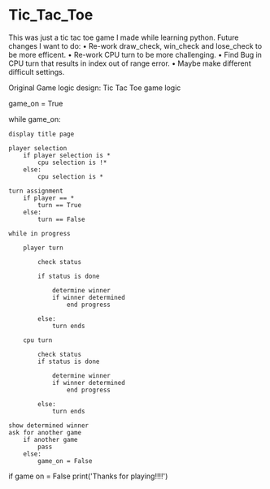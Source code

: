 # Tic_Tac_Toe
This was just a tic tac toe game I made while learning python.
Future changes I want to do:
  • Re-work draw_check, win_check and lose_check to be more efficent.
  • Re-work CPU turn to be more challenging.
  • Find Bug in CPU turn that results in index out of range error.
  • Maybe make different difficult settings.

Original Game logic design:
Tic Tac Toe game logic

game_on = True

while game_on:

    display title page

    player selection
        if player selection is *
            cpu selection is !*
        else:
            cpu selection is *

    turn assignment
        if player == *
            turn == True
        else:
            turn == False    
            
    while in progress

        player turn

            check status

            if status is done

                determine winner
                if winner determined
                    end progress

            else:
                turn ends 

        cpu turn

            check status
            if status is done

                determine winner
                if winner determined
                    end progress

            else:
                turn ends 
    
    show determined winner
    ask for another game
        if another game
            pass
        else:
            game_on = False

if game on = False
    print('Thanks for playing!!!!') 
